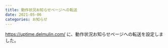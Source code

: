 ```yaml
---
title: 動作状況お知らせページへの転送
date: 2021-05-06
categories: お知らせ
---
```


https://uptime.delmulin.com/ に、動作状況お知らせページへの転送を設定しました。
